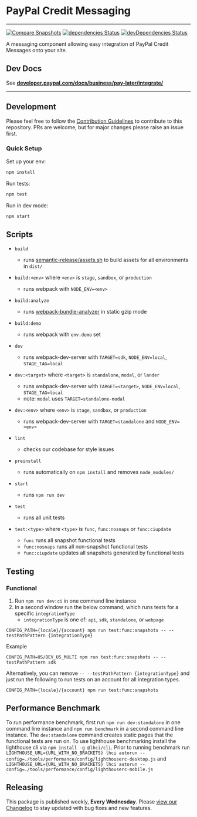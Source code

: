 # PayPal Credit Messaging

---

[![Compare Snapshots](https://github.com/paypal/paypal-messaging-components/actions/workflows/snapshotCompare.yml/badge.svg)](https://github.com/paypal/paypal-messaging-components/actions/workflows/snapshotCompare.yml) [![dependencies Status](https://david-dm.org/paypal/paypal-messaging-components/status.svg)](https://david-dm.org/paypal/paypal-messaging-components) [![devDependencies Status](https://david-dm.org/paypal/paypal-messaging-components/dev-status.svg)](https://david-dm.org/paypal/paypal-messaging-components?type=dev)

A messaging component allowing easy integration of PayPal Credit Messages onto your site.

## Dev Docs

See **[developer.paypal.com/docs/business/pay-later/integrate/](https://developer.paypal.com/docs/business/pay-later/integrate/)**

---

## Development

Please feel free to follow the [Contribution Guidelines](./CONTRIBUTING.md) to contribute to this repository. PRs are welcome, but for major changes please raise an issue first.

### Quick Setup

Set up your env:

```bash
npm install
```

Run tests:

```bash
npm test
```

Run in dev mode:

```bash
npm start
```

## Scripts

-   `build`

    -   runs [semantic-release/assets.sh](./scripts/semantic-release/assets.sh) to build assets for all environments in `dist/`

-   `build:<env>` where `<env>` is `stage`, `sandbox`, or `production`

    -   runs webpack with `NODE_ENV=<env>`

-   `build:analyze`

    -   runs [webpack-bundle-analyzer](https://github.com/webpack-contrib/webpack-bundle-analyzer) in static gzip mode

-   `build:demo`

    -   runs webpack with `env.demo` set

-   `dev`

    -   runs webpack-dev-server with `TARGET=sdk`, `NODE_ENV=local`, `STAGE_TAG=local`

-   `dev:<target>` where `<target>` is `standalone`, `modal`, or `lander`

    -   runs webpack-dev-server with `TARGET=<target>`, `NODE_ENV=local`, `STAGE_TAG=local`
    -   note: `modal` uses `TARGET=standalone-modal`

-   `dev:<env>` where `<env>` is `stage`, `sandbox`, or `production`

    -   runs webpack-dev-server with `TARGET=standalone` and `NODE_ENV=<env>`

-   `lint`

    -   checks our codebase for style issues

-   `preinstall`

    -   runs automatically on `npm install` and removes `node_modules/`

-   `start`

    -   runs `npm run dev`

-   `test`

    -   runs all unit tests

-   `test:<type>` where `<type>` is `func`, `func:nosnaps` or `func:ciupdate`
    -   `func` runs all snapshot functional tests
    -   `func:nosnaps` runs all non-snapshot functional tests
    -   `func:ciupdate` updates all snapshots generated by functional tests

## Testing

### Functional

1. Run `npm run dev:ci` in one command line instance
2. In a second window run the below command, which runs tests for a specific `integrationType`
    - `integrationType` is one of: `api`, `sdk`, `standalone`, or `webpage`

```
CONFIG_PATH={locale}/{account} npm run test:func:snapshots -- --testPathPattern {integrationType}
```

Example

```
CONFIG_PATH=US/DEV_US_MULTI npm run test:func:snapshots -- --testPathPattern sdk
```

Alternatively, you can remove `-- --testPathPattern {integrationType}` and just run the following to run tests on an account for all integration types.

```
CONFIG_PATH={locale}/{account} npm run test:func:snapshots
```

## Performance Benchmark

To run performance benchmark, first run `npm run dev:standalone` in one command line instance and `npm run benchmark` in a second command line instance. The `dev:standalone` command creates static pages that the functional tests are run on. To use lighthouse benchmarking install the lighthouse cli via `npm install -g @lhci/cli`. Prior to running benchmark run `LIGHTHOUSE_URL={URL_WITH_NO_BRACKETS} lhci autorun --config=./tools/performance/config/lighthouserc-desktop.js` and `LIGHTHOUSE_URL={URL_WITH_NO_BRACKETS} lhci autorun --config=./tools/performance/config/lighthouserc-mobile.js`

## Releasing

This package is published weekly, **Every Wednesday**. Please [view our Changelog](CHANGELOG.md) to stay updated with bug fixes and new features.
